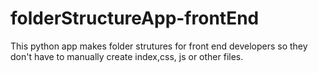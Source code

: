 # folderStructureApp-frontEnd
 This python app makes folder strutures for front end developers so they don't have to manually create  index,css, js or other files.
